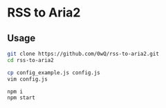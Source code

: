 # RSS to Aria2

## Usage

```bash
git clone https://github.com/0wQ/rss-to-aria2.git
cd rss-to-aria2

cp config_example.js config.js
vim config.js

npm i
npm start
```
